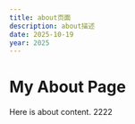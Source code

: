 ```yaml
---
title: about页面
description: about描述
date: 2025-10-19
year: 2025
---
```


# My About Page

Here is about content. 2222
